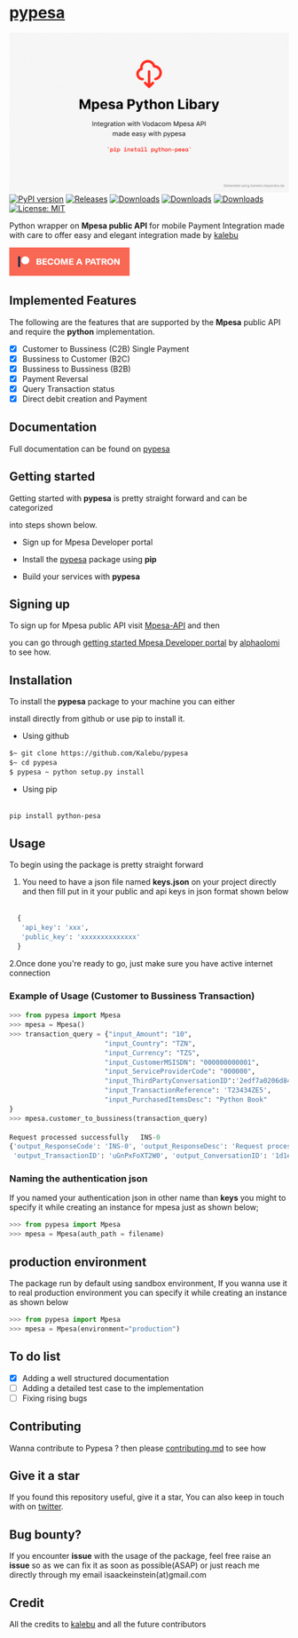 # [pypesa](http://kalebu.github.io/pypesa)

[![Pypesa banner](pictures/pypesa-banner.png)](https://kalebu.github.io/pypesa/)
[![PyPI version](https://badge.fury.io/py/python-pesa.svg)](https://badge.fury.io/py/python-pesa)
[![Releases](https://badgen.net/github/releases/kalebu/pypesa)](https://github.com/Kalebu/pypesa)
[![Downloads](https://pepy.tech/badge/python-pesa)](https://pepy.tech/project/python-pesa)
[![Downloads](https://pepy.tech/badge/python-pesa/month)](https://pepy.tech/project/python-pesa)
[![Downloads](https://pepy.tech/badge/python-pesa/week)](https://pepy.tech/project/python-pesa)
[![License: MIT](https://img.shields.io/badge/License-MIT-yellow.svg)](https://opensource.org/licenses/MIT)

Python wrapper on **Mpesa public API** for mobile Payment Integration made with care to offer easy and elegant integration made by [kalebu](https://github.com/kalebu)

[![Become a patron](pictures/become_a_patron_button.png)](https://www.patreon.com/kalebujordan)

## Implemented Features

The following are the features that are supported by the **Mpesa** public API and require the **python** implementation.

- [x] Customer to Bussiness (C2B) Single Payment
- [x] Bussiness to Customer (B2C)
- [x] Bussiness to Bussiness (B2B)
- [x] Payment Reversal
- [x] Query Transaction status
- [x] Direct debit creation and Payment

## Documentation

Full documentation can be found on [pypesa](http://kalebu.github.io/pypesa)

## Getting started

Getting started with **pypesa** is pretty straight forward and can be categorized

into steps shown below.

- Sign up for Mpesa Developer portal

- Install the [pypesa](http://kalebu.github.io/pypesa) package using **pip**

- Build your services with **pypesa**

## Signing up

To sign up for Mpesa public API visit [Mpesa-API](https://openapiportal.m-pesa.com/sign-up) and then

you can go through [getting started Mpesa Developer portal](https://dev.to/alphaolomi/getting-started-with-mpesa-developer-portal-46a4)
by [alphaolomi](https://github.com/alphaolomi) to see how.

## Installation

To install the **pypesa** package to your machine you can either

install directly from github or use pip to install it.

- Using github

```bash
$~ git clone https://github.com/Kalebu/pypesa
$~ cd pypesa
$ pypesa ~ python setup.py install 
```

- Using pip

```bash

pip install python-pesa

```

## Usage

To begin using the package is pretty straight forward

1. You need to have a json file named **keys.json** on your project directly
  and then fill put in it your public and api keys in json format shown below

  ```python

    {
     'api_key': 'xxx', 
     'public_key': 'xxxxxxxxxxxxxx' 
    }
  ```

2.Once done you're ready to go, just make sure you have active internet connection

### Example of Usage (Customer to Bussiness Transaction)

```python
>>> from pypesa import Mpesa
>>> mpesa = Mpesa()
>>> transaction_query = {"input_Amount": "10", 
                        "input_Country": "TZN", 
                        "input_Currency": "TZS", 
                        "input_CustomerMSISDN": "000000000001", 
                        "input_ServiceProviderCode": "000000", 
                        "input_ThirdPartyConversationID":'2edf7a0206d848f6b6fedea26accdc3a', 
                        "input_TransactionReference": 'T23434ZE5',
                        "input_PurchasedItemsDesc": "Python Book"
}
>>> mpesa.customer_to_bussiness(transaction_query)

Request processed successfully   INS-0
{'output_ResponseCode': 'INS-0', 'output_ResponseDesc': 'Request processed successfully',
 'output_TransactionID': 'uGnPxFoXT2W0', 'output_ConversationID': '1d1e38495dc946729a8cffb136ab8391', 'output_ThirdPartyConversationID': '2edf7a0206d848f6b6fedea26accdc3a'}

```

### Naming the authentication json

If you named your authentication json in other name than **keys** you might to
specify it while creating an instance for mpesa just as shown below;

```python
>>> from pypesa import Mpesa
>>> mpesa = Mpesa(auth_path = filename)
```

## production environment

The package run by default using sandbox environment, If you wanna use it to real production
environment you can specify it while creating an instance as shown below

```python
>>> from pypesa import Mpesa
>>> mpesa = Mpesa(environment="production")
```

## To do list

- [x] Adding a well structured documentation
- [ ] Adding a detailed test case to the implementation
- [ ] Fixing rising bugs

## Contributing

Wanna contribute to Pypesa ? then please [contributing.md](https://github.com/Kalebu/pypesa/blob/main/Contributing.md) to see how

## Give it a star

If you found this repository useful, give it a star, You can also keep in touch with on [twitter](https://twitter.com/j_kalebu).

## Bug bounty?

If you encounter **issue** with the usage of the package, feel free raise an **issue** so as
we can fix it as soon as possible(ASAP) or just reach me directly through my email isaackeinstein(at)gmail.com

## Credit

All the credits to [kalebu](https://github.com/Kalebu/) and all the future contributors
